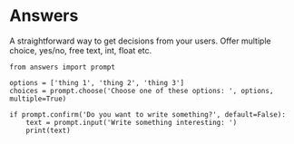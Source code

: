# Answers

A straightforward way to get decisions from your users.
Offer multiple choice, yes/no, free text, int, float etc.

```
from answers import prompt

options = ['thing 1', 'thing 2', 'thing 3']
choices = prompt.choose('Choose one of these options: ', options, multiple=True)

if prompt.confirm('Do you want to write something?', default=False):
	text = prompt.input('Write something interesting: ')
	print(text)
```
